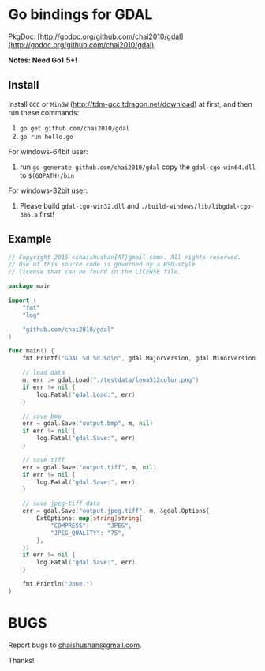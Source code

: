 # Go bindings for GDAL

PkgDoc: [http://godoc.org/github.com/chai2010/gdal](http://godoc.org/github.com/chai2010/gdal)

**Notes: Need Go1.5+!**

## Install

Install `GCC` or `MinGW` (http://tdm-gcc.tdragon.net/download) at first,
and then run these commands:

1. `go get github.com/chai2010/gdal`
2. `go run hello.go`

For windows-64bit user:

1. run `go generate github.com/chai2010/gdal` copy the `gdal-cgo-win64.dll` to `$(GOPATH)/bin`

For windows-32bit user:

1. Please build `gdal-cgo-win32.dll` and `./build-windows/lib/libgdal-cgo-386.a` first!

## Example

```Go
// Copyright 2015 <chaishushan{AT}gmail.com>. All rights reserved.
// Use of this source code is governed by a BSD-style
// license that can be found in the LICENSE file.

package main

import (
	"fmt"
	"log"

	"github.com/chai2010/gdal"
)

func main() {
	fmt.Printf("GDAL %d.%d.%d\n", gdal.MajorVersion, gdal.MinorVersion, gdal.RevVersion)

	// load data
	m, err := gdal.Load("./testdata/lena512color.png")
	if err != nil {
		log.Fatal("gdal.Load:", err)
	}

	// save bmp
	err = gdal.Save("output.bmp", m, nil)
	if err != nil {
		log.Fatal("gdal.Save:", err)
	}

	// save tiff
	err = gdal.Save("output.tiff", m, nil)
	if err != nil {
		log.Fatal("gdal.Save:", err)
	}

	// save jpeg-tiff data
	err = gdal.Save("output.jpeg.tiff", m, &gdal.Options{
		ExtOptions: map[string]string{
			"COMPRESS":     "JPEG",
			"JPEG_QUALITY": "75",
		},
	})
	if err != nil {
		log.Fatal("gdal.Save:", err)
	}

	fmt.Println("Done.")
}
```

BUGS
====

Report bugs to <chaishushan@gmail.com>.

Thanks!
